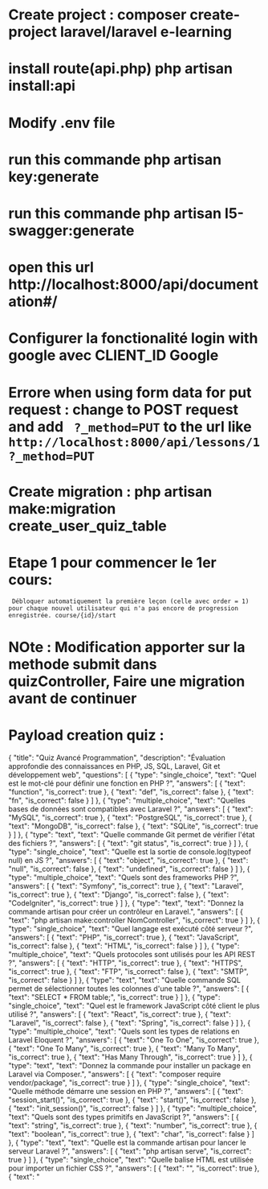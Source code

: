 # Create project : composer create-project laravel/laravel e-learning
# install route(api.php) php artisan install:api
# Modify .env file
# run this commande php artisan key:generate
# run this commande php artisan l5-swagger:generate
# open this url http://localhost:8000/api/documentation#/
# Configurer la fonctionalité login with google avec CLIENT_ID Google
# Errore when using form data for put request : change to POST request and add ` ?_method=PUT` to the url like ` http://localhost:8000/api/lessons/1?_method=PUT`
    
# Create migration : php artisan make:migration create_user_quiz_table

# Etape 1 pour commencer le 1er cours:
` Débloquer automatiquement la première leçon (celle avec order = 1) pour chaque nouvel utilisateur qui n'a pas encore de progression enregistrée. course/{id}/start`  
# NOte : Modification apporter sur la methode submit dans quizController, Faire une migration avant de continuer
# 
# Payload creation quiz : 
  {
  "title": "Quiz Avancé Programmation",
  "description": "Évaluation approfondie des connaissances en PHP, JS, SQL, Laravel, Git et développement web",
  "questions": [
    {
      "type": "single_choice",
      "text": "Quel est le mot-clé pour définir une fonction en PHP ?",
      "answers": [
        { "text": "function", "is_correct": true },
        { "text": "def", "is_correct": false },
        { "text": "fn", "is_correct": false }
      ]
    },
    {
      "type": "multiple_choice",
      "text": "Quelles bases de données sont compatibles avec Laravel ?",
      "answers": [
        { "text": "MySQL", "is_correct": true },
        { "text": "PostgreSQL", "is_correct": true },
        { "text": "MongoDB", "is_correct": false },
        { "text": "SQLite", "is_correct": true }
      ]
    },
    {
      "type": "text",
      "text": "Quelle commande Git permet de vérifier l'état des fichiers ?",
      "answers": [
        { "text": "git status", "is_correct": true }
      ]
    },
    {
      "type": "single_choice",
      "text": "Quelle est la sortie de console.log(typeof null) en JS ?",
      "answers": [
        { "text": "object", "is_correct": true },
        { "text": "null", "is_correct": false },
        { "text": "undefined", "is_correct": false }
      ]
    },
    {
      "type": "multiple_choice",
      "text": "Quels sont des frameworks PHP ?",
      "answers": [
        { "text": "Symfony", "is_correct": true },
        { "text": "Laravel", "is_correct": true },
        { "text": "Django", "is_correct": false },
        { "text": "CodeIgniter", "is_correct": true }
      ]
    },
    {
      "type": "text",
      "text": "Donnez la commande artisan pour créer un contrôleur en Laravel.",
      "answers": [
        { "text": "php artisan make:controller NomController", "is_correct": true }
      ]
    },
    {
      "type": "single_choice",
      "text": "Quel langage est exécuté côté serveur ?",
      "answers": [
        { "text": "PHP", "is_correct": true },
        { "text": "JavaScript", "is_correct": false },
        { "text": "HTML", "is_correct": false }
      ]
    },
    {
      "type": "multiple_choice",
      "text": "Quels protocoles sont utilisés pour les API REST ?",
      "answers": [
        { "text": "HTTP", "is_correct": true },
        { "text": "HTTPS", "is_correct": true },
        { "text": "FTP", "is_correct": false },
        { "text": "SMTP", "is_correct": false }
      ]
    },
    {
      "type": "text",
      "text": "Quelle commande SQL permet de sélectionner toutes les colonnes d'une table ?",
      "answers": [
        { "text": "SELECT * FROM table;", "is_correct": true }
      ]
    },
    {
      "type": "single_choice",
      "text": "Quel est le framework JavaScript côté client le plus utilisé ?",
      "answers": [
        { "text": "React", "is_correct": true },
        { "text": "Laravel", "is_correct": false },
        { "text": "Spring", "is_correct": false }
      ]
    },
    {
      "type": "multiple_choice",
      "text": "Quels sont les types de relations en Laravel Eloquent ?",
      "answers": [
        { "text": "One To One", "is_correct": true },
        { "text": "One To Many", "is_correct": true },
        { "text": "Many To Many", "is_correct": true },
        { "text": "Has Many Through", "is_correct": true }
      ]
    },
    {
      "type": "text",
      "text": "Donnez la commande pour installer un package en Laravel via Composer.",
      "answers": [
        { "text": "composer require vendor/package", "is_correct": true }
      ]
    },
    {
      "type": "single_choice",
      "text": "Quelle méthode démarre une session en PHP ?",
      "answers": [
        { "text": "session_start()", "is_correct": true },
        { "text": "start()", "is_correct": false },
        { "text": "init_session()", "is_correct": false }
      ]
    },
    {
      "type": "multiple_choice",
      "text": "Quels sont des types primitifs en JavaScript ?",
      "answers": [
        { "text": "string", "is_correct": true },
        { "text": "number", "is_correct": true },
        { "text": "boolean", "is_correct": true },
        { "text": "char", "is_correct": false }
      ]
    },
    {
      "type": "text",
      "text": "Quelle est la commande artisan pour lancer le serveur Laravel ?",
      "answers": [
        { "text": "php artisan serve", "is_correct": true }
      ]
    },
    {
      "type": "single_choice",
      "text": "Quelle balise HTML est utilisée pour importer un fichier CSS ?",
      "answers": [
        { "text": "<link>", "is_correct": true },
        { "text": "<style>", "is_correct": false },
        { "text": "<css>", "is_correct": false }
      ]
    },
    {
      "type": "multiple_choice",
      "text": "Quels sont des systèmes de gestion de version ?",
      "answers": [
        { "text": "Git", "is_correct": true },
        { "text": "SVN", "is_correct": true },
        { "text": "MySQL", "is_correct": false },
        { "text": "Mercurial", "is_correct": true }
      ]
    },
    {
      "type": "text",
      "text": "En PHP, quelle fonction permet d'inclure un fichier une seule fois ?",
      "answers": [
        { "text": "include_once", "is_correct": true }
      ]
    },
    {
      "type": "single_choice",
      "text": "Quelle commande Git permet de créer une nouvelle branche ?",
      "answers": [
        { "text": "git branch nom_branche", "is_correct": true },
        { "text": "git new branch", "is_correct": false },
        { "text": "git init-branch", "is_correct": false }
      ]
    },
    {
      "type": "single_choice",
      "text": "Quel langage est interprété par les navigateurs web ?",
      "answers": [
        { "text": "JavaScript", "is_correct": true },
        { "text": "PHP", "is_correct": false },
        { "text": "Python", "is_correct": false }
      ]
    },
    {
      "type": "multiple_choice",
      "text": "Quels sont des systèmes de gestion de base de données relationnelle ?",
      "answers": [
        { "text": "MySQL", "is_correct": true },
        { "text": "PostgreSQL", "is_correct": true },
        { "text": "SQLite", "is_correct": true },
        { "text": "Redis", "is_correct": false }
      ]
    },
    {
      "type": "text",
      "text": "Quelle est la commande Git pour fusionner une branche ?",
      "answers": [
        { "text": "git merge nom_branche", "is_correct": true }
      ]
    },
    {
      "type": "single_choice",
      "text": "Quelle directive Blade est utilisée pour afficher une variable en Laravel ?",
      "answers": [
        { "text": "{{ }}", "is_correct": true },
        { "text": "{!! !!}", "is_correct": false },
        { "text": "<?php ?>", "is_correct": false }
      ]
    },
    {
      "type": "multiple_choice",
      "text": "Quels sont des langages compilés ?",
      "answers": [
        { "text": "C", "is_correct": true },
        { "text": "C++", "is_correct": true },
        { "text": "JavaScript", "is_correct": false },
        { "text": "Go", "is_correct": true }
      ]
    },
    {
      "type": "text",
      "text": "En SQL, quelle clause permet de filtrer les résultats ?",
      "answers": [
        { "text": "WHERE", "is_correct": true }
      ]
    },
    {
      "type": "single_choice",
      "text": "Quelle commande installe les dépendances PHP via Composer ?",
      "answers": [
        { "text": "composer install", "is_correct": true },
        { "text": "composer run", "is_correct": false },
        { "text": "php install", "is_correct": false }
      ]
    },
    {
      "type": "multiple_choice",
      "text": "Quels frameworks front-end utilisent JavaScript ?",
      "answers": [
        { "text": "React", "is_correct": true },
        { "text": "Vue.js", "is_correct": true },
        { "text": "Angular", "is_correct": true },
        { "text": "Laravel", "is_correct": false }
      ]
    },
    {
      "type": "text",
      "text": "Quelle commande artisan génère une migration ?",
      "answers": [
        { "text": "php artisan make:migration", "is_correct": true }
      ]
    },
    {
      "type": "single_choice",
      "text": "Quel est le créateur de Laravel ?",
      "answers": [
        { "text": "Taylor Otwell", "is_correct": true },
        { "text": "Rasmus Lerdorf", "is_correct": false },
        { "text": "Brendan Eich", "is_correct": false }
      ]
    }
  ]
}

# Payload pour submit quiz
{
  "quiz_id": 1,
  "answers": [
    {
      "question_id": 1,
      "answer_ids": [1]
    },
    {
      "question_id": 2,
      "answer_ids": [4,5,7]
    },
    {
      "question_id": 3,
      "answer_ids": [8]
    },
    {
      "question_id": 4,
      "answer_ids": [9]
    },
    {
      "question_id": 5,
      "answer_ids": [12,13,15]
    },
    {
      "question_id": 6,
      "answer_ids": [16]
    },
    {
      "question_id": 7,
      "answer_ids": [17]
    },
    {
      "question_id": 8,
      "answer_ids": [20,21]
    },
    {
      "question_id": 9,
      "answer_ids": [24]
    },
    {
      "question_id": 10,
      "answer_ids": [25]
    },
    {
      "question_id": 11,
      "answer_ids": [28,29,31]
    },
    {
      "question_id": 12,
      "answer_ids": [32]
    }
  ]
}


public function index($coursId) 
{ $user = auth()->user(); 
 if ($user->role == 'apprenant') { 
    $progress = CourseUserProgress::where('user_id', $user->id) ->where('course_id', $coursId) ->first(); 
    if (!$progress || $progress->progress_percent < 90) { 
      return response()->json([ 'message' => 'Vous devez compléter toutes les leçons du cours avant d’accéder au quiz. Vous etes a '. $progress->progress_percent .' %', ], 403); } } 
       $quizzes = Quiz::with('questions.answers') ->where('course_id', $coursId) ->orderBy('id','desc') ->get(); return response()->json($quizzes->load('questions.answers')); 
}